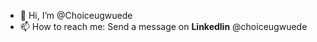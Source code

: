 - 👋 Hi, I’m @Choiceugwuede
- 📫 How to reach me: Send a message on **Linkedlin** @choiceugwuede


<!---
Choiceugwuede/Choiceugwuede is a ✨ special ✨ repository because its `README.md` (this file) appears on your GitHub profile.
You can click the Preview link to take a look at your changes.
--->
